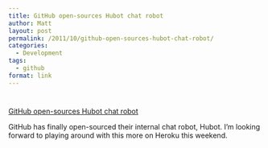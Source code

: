 ```yaml
---
title: GitHub open-sources Hubot chat robot
author: Matt
layout: post
permalink: /2011/10/github-open-sources-hubot-chat-robot/
categories:
  - Development
tags:
  - github
format: link
---
```

# 

[GitHub open-sources Hubot chat robot][1]

 [1]: https://github.com/blog/968-say-hello-to-hubot

GitHub has finally open-sourced their internal chat robot, Hubot. I’m looking forward to playing around with this more on Heroku this weekend.